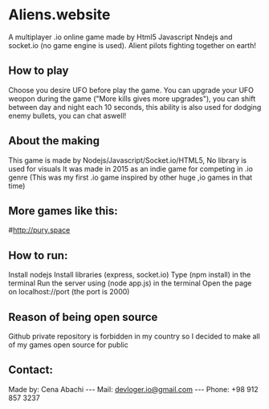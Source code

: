 # Aliens.website
A multiplayer .io online game made by Html5 Javascript Nndejs and socket.io (no game engine is used).
Alient pilots fighting together on earth!

## How to play
Choose you desire UFO before play the game.
You can upgrade your UFO weopon during the game ("More kills gives more upgrades"), you can shift between day and night each 10 seconds, this ability is also used for dodging enemy bullets, you can chat aswell!

## About the making
This game is made by Nodejs/Javascript/Socket.io/HTML5, No library is used for visuals
It was made in 2015 as an indie game for competing in .io genre (This was my first .io game inspired by other huge ,io games in that time)

## More games like this:
#http://pury.space

## How to run:
Install nodejs
Install libraries (express, socket.io)
Type (npm install) in the terminal
Run the server using (node app.js) in the terminal
Open the page on localhost://port (the port is 2000)

## Reason of being open source
Github private repository is forbidden in my country so I decided to make all of my games open source for public

## Contact:
Made by: Cena Abachi --- 
Mail: devloger.io@gmail.com --- 
Phone: +98 912 857 3237

